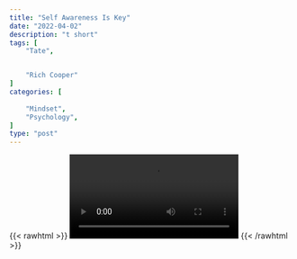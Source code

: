 ```yaml
---
title: "Self Awareness Is Key"
date: "2022-04-02"
description: "t short"
tags: [
    "Tate",


    "Rich Cooper"
]
categories: [
    
    "Mindset",
    "Psychology",
]
type: "post"
---
```

{{< rawhtml >}}
    <video width="auto" height="auto" controls>
        <source src="https://clips.dev00ps.com/Tate/SELF%20AWARENESS%20IS%20%F0%9F%94%91%20selfawareness%20brotherhood.mp4" type="video/mp4"> 
    </video>
{{< /rawhtml >}}